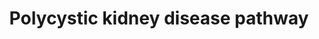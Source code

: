 ---
annotations:
- type: Pathway Ontology
  value: kidney disease pathway
authors:
- Egonw
- Mkutmon
- MaintBot
- Khanspers
- Fehrhart
- AgustinGV
- Eweitz
description: A putative PKD pathway proposed in Torres 2009 (Figure 2), showing up
  or down regulated genes.
last-edited: 2022-02-26
organisms:
- Homo sapiens
redirect_from:
- /index.php/Pathway:WP2571
- /instance/WP2571
schema-jsonld:
- '@context': https://schema.org/
  '@id': https://wikipathways.github.io/pathways/WP2571.html
  '@type': Dataset
  creator:
    '@type': Organization
    name: WikiPathways
  description: A putative PKD pathway proposed in Torres 2009 (Figure 2), showing
    up or down regulated genes.
  keywords:
  - ''
  - Gi
  - Src inh
  - Vasopressin
  - sFRP4
  - KCa3.1 inh
  - KCa3.1
  - Cl-
  - Metformin
  - IP3
  - TKIs
  - ATP
  - IKK2
  - IGF1
  - Wnt
  - Proteasome
  - 'cAMP '
  - Somatostatin
  - R
  - V2R
  - TNF anatagonist
  - Ras
  - TSC2
  - EGF
  - CCND1
  - Triptolide
  - Ac-VI
  - phos
  - CTNNB1
  - CDK inhibitors
  - VEGFB
  - RHEB
  - MTOR
  - AMP
  - K+
  - BRAF
  - Gs
  - SOC
  - JUN
  - RSK
  - Frizzled
  - TSC1
  - GSK3B
  - Gq
  - ERK2
  - CTFR inh
  - 'AMP '
  - Nucleus
  - AMPK
  - PKD1
  - MEK
  - PDE
  - V2RA
  - MYC
  - ERK1
  - Protein Synthesis
  - Na+
  - TNF
  - mTOR inhibitors
  - PKA
  - SRC
  - ADP
  - ATPase
  - Ca2+
  - PKD2
  - PLCgamma
  - LKB1
  - MEK inh
  - Dvl
  - NKCC1
  license: CC0
  name: Polycystic kidney disease pathway
seo: CreativeWork
title: Polycystic kidney disease pathway
wpid: WP2571
---